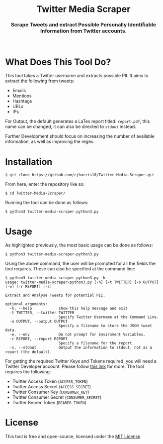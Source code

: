 <h1 align="center">
  Twitter Media Scraper
</h1>

<h3 align="center">
  Scrape Tweets and extract Possible Personally Identifiable Information from Twitter accounts.
</h2>

<br>

# What Does This Tool Do?

This tool takes a Twitter username and extracts possible PII. It aims to extract the following from tweets:

- Emails
- Mentions
- Hashtags
- URLs
- IPs

For Output, the default generates a LaTex report titled: `report.pdf`, this name can be changed, it can also be directed to `stdout` instead.

Further Development should focus on increasing the number of available information, as well as improving the regex.

# Installation

```
$ git clone https://github.com/cjharris18/Twitter-Media-Scraper.git
```

From here, enter the repository like so:

```
$ cd Twitter-Media-Scraper/
```

Running the tool can be done as follows:

```
$ python3 twitter-media-scraper-python3.py
```

# Usage

As highlighted previously, the most basic usage can be done as follows:

```
$ python3 twitter-media-scraper-python3.py
```

Using the above command, the user will be prompted for all the fields the tool requires. These can also be specified at the command line:

```
$ python3 twitter-media-scraper-python3.py -h               
usage: twitter-media-scraper-python3.py [-h] [-t TWITTER] [-o OUTPUT] [-e] [-r REPORT] [-s]

Extract and Analyse Tweets for potential PII.

optional arguments:
  -h, --help            show this help message and exit
  -t TWITTER, --twitter TWITTER
                        Specify Twitter Username at the Command Line.
  -o OUTPUT, --output OUTPUT
                        Specify a filename to store the JSON tweet data.
  -e, --env             Do not prompt for Enviroment Variables.
  -r REPORT, --report REPORT
                        Specify a filename for the report.
  -s, --stdout          Output the information to stdout, not as a report (the default).
```

For getting the required Twitter Keys and Tokens required, you will need a Twitter Developer account. Please follow [this link](https://developer.twitter.com/en/docs/twitter-api/getting-started/getting-access-to-the-twitter-api) for more. The tool requires the following:

- Twitter Access Token (`ACCESS_TOKEN`)
- Twitter Access Secret (`ACCESS_SECRET`)
- Twitter Consumer Key (`CONSUMER_KEY`)
- Twitter Consumer Secret (`CONSUMER_SECRET`)
- Twitter Bearer Token (`BEARER_TOKEN`)

# License

This tool is free and open-source, licensed under the [MIT License](LICENSE)
